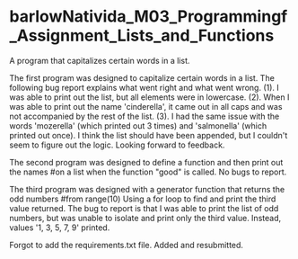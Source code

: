 # barlowNativida_M03_Programmingf_Assignment_Lists_and_Functions
A program that capitalizes certain words in a list.

The first program was designed to capitalize certain words in a list.  The following bug report explains what went right and what went wrong. (1). I was able to print out the list, but all elements were in lowercase.  (2).  When I was able to print out the name 'cinderella', it came out in all caps and was not accompanied by the rest of the list.  (3).  I had the same issue with the words 'mozerella' (which printed out 3 times) and 'salmonella' (which printed out once).  I think the list should have been appended, but I couldn't seem to figure out the logic.  Looking forward to feedback.

The second program was designed to define a function and then print out the names #on a list when the function "good" is called.  No bugs to report.

The third program was designed with a generator function that returns the odd numbers #from range(10) Using a for loop to find and print the third value returned.  The bug to report is that I was able to print the list of odd numbers, but was unable to isolate and print only the third value.  Instead, values '1, 3, 5, 7, 9' printed.

Forgot to add the requirements.txt file.  Added and resubmitted.
